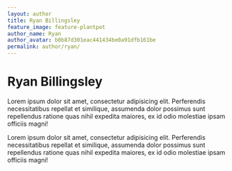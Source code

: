 ```yaml
---
layout: author
title: Ryan Billingsley
feature_image: feature-plantpot
author_name: Ryan
author_avatar: b0b87d301eac441434be0a91dfb161be
permalink: author/ryan/
---
```


# Ryan Billingsley

Lorem ipsum dolor sit amet, consectetur adipisicing elit. Perferendis necessitatibus repellat et similique, assumenda dolor possimus sunt repellendus ratione quas nihil expedita maiores, ex id odio molestiae ipsam officiis magni!

Lorem ipsum dolor sit amet, consectetur adipisicing elit. Perferendis necessitatibus repellat et similique, assumenda dolor possimus sunt repellendus ratione quas nihil expedita maiores, ex id odio molestiae ipsam officiis magni!
